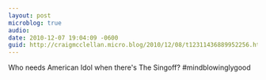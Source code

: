 ```yaml
---
layout: post
microblog: true
audio: 
date: 2010-12-07 19:04:09 -0600
guid: http://craigmcclellan.micro.blog/2010/12/08/t12311436889952256.html
---
```

Who needs American Idol when there's The Singoff? #mindblowinglygood
